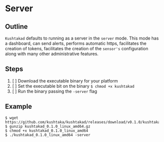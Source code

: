 # Server

## Outline

`Kushtakad` defaults to running as a server in the `server` mode. This mode has a dashboard, can send alerts, performs automatic https, facilitates the creation of tokens, facilitates the creation of the `sensor's` configuration along with many other administrative features.

## Steps

1. [ ] Download the executable binary for your platform
2. [ ] Set the executable bit on the binary `$ chmod +x kushtakad`
3. [ ] Run the binary passing the `-server` flag 

## Example

```text
$ wget https://github.com/kushtaka/kushtakad/releases/download/v0.1.0/kushtakad_0.1.0_linux_amd64.gz
$ gunzip kushtakad_0.1.0_linux_amd64.gz
$ chmod +x kushtakad_0.1.0_linux_amd64
$ ./kushtakad_0.1.0_linux_amd64 -server
```

